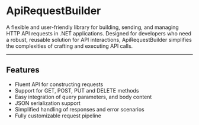 # ApiRequestBuilder

A flexible and user-friendly library for building, sending, and managing HTTP API requests in .NET applications. Designed for developers who need a robust, reusable solution for API interactions, ApiRequestBuilder simplifies the complexities of crafting and executing API calls.

---

## Features

- Fluent API for constructing requests
- Support for GET, POST, PUT and DELETE methods
- Easy integration of query parameters, and body content
- JSON serialization support
- Simplified handling of responses and error scenarios
- Fully customizable request pipeline
